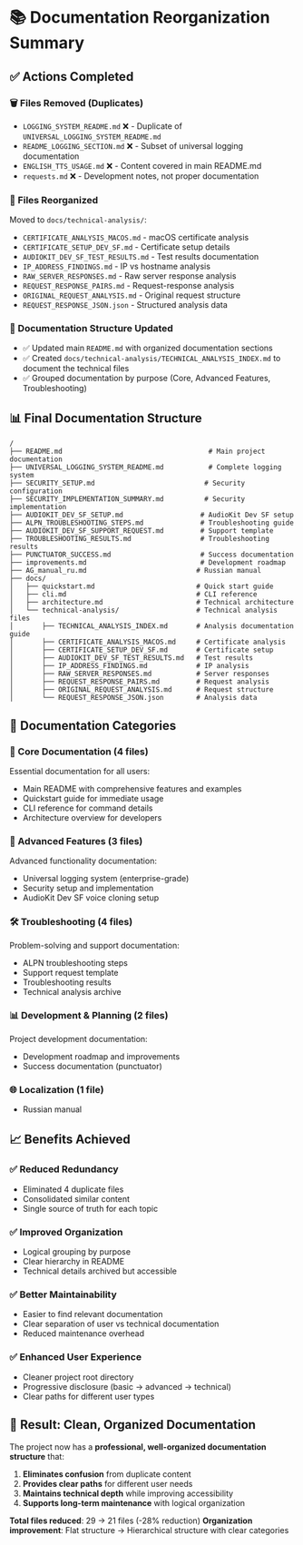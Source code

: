 # 📚 Documentation Reorganization Summary

## ✅ **Actions Completed**

### **🗑️ Files Removed (Duplicates)**
- `LOGGING_SYSTEM_README.md` ❌ - Duplicate of `UNIVERSAL_LOGGING_SYSTEM_README.md`
- `README_LOGGING_SECTION.md` ❌ - Subset of universal logging documentation
- `ENGLISH_TTS_USAGE.md` ❌ - Content covered in main README.md
- `requests.md` ❌ - Development notes, not proper documentation

### **📁 Files Reorganized**
Moved to `docs/technical-analysis/`:
- `CERTIFICATE_ANALYSIS_MACOS.md` - macOS certificate analysis
- `CERTIFICATE_SETUP_DEV_SF.md` - Certificate setup details
- `AUDIOKIT_DEV_SF_TEST_RESULTS.md` - Test results documentation
- `IP_ADDRESS_FINDINGS.md` - IP vs hostname analysis
- `RAW_SERVER_RESPONSES.md` - Raw server response analysis
- `REQUEST_RESPONSE_PAIRS.md` - Request-response analysis
- `ORIGINAL_REQUEST_ANALYSIS.md` - Original request structure
- `REQUEST_RESPONSE_JSON.json` - Structured analysis data

### **📖 Documentation Structure Updated**
- ✅ Updated main `README.md` with organized documentation sections
- ✅ Created `docs/technical-analysis/TECHNICAL_ANALYSIS_INDEX.md` to document the technical files
- ✅ Grouped documentation by purpose (Core, Advanced Features, Troubleshooting)

## 📊 **Final Documentation Structure**

```
/
├── README.md                                    # Main project documentation
├── UNIVERSAL_LOGGING_SYSTEM_README.md           # Complete logging system
├── SECURITY_SETUP.md                           # Security configuration
├── SECURITY_IMPLEMENTATION_SUMMARY.md          # Security implementation
├── AUDIOKIT_DEV_SF_SETUP.md                   # AudioKit Dev SF setup
├── ALPN_TROUBLESHOOTING_STEPS.md              # Troubleshooting guide
├── AUDIOKIT_DEV_SF_SUPPORT_REQUEST.md         # Support template
├── TROUBLESHOOTING_RESULTS.md                 # Troubleshooting results
├── PUNCTUATOR_SUCCESS.md                      # Success documentation
├── improvements.md                            # Development roadmap
├── AG_manual_ru.md                           # Russian manual
├── docs/
│   ├── quickstart.md                         # Quick start guide
│   ├── cli.md                                # CLI reference
│   ├── architecture.md                       # Technical architecture
│   └── technical-analysis/                   # Technical analysis files
│       ├── TECHNICAL_ANALYSIS_INDEX.md       # Analysis documentation guide
│       ├── CERTIFICATE_ANALYSIS_MACOS.md     # Certificate analysis
│       ├── CERTIFICATE_SETUP_DEV_SF.md       # Certificate setup
│       ├── AUDIOKIT_DEV_SF_TEST_RESULTS.md   # Test results
│       ├── IP_ADDRESS_FINDINGS.md            # IP analysis
│       ├── RAW_SERVER_RESPONSES.md           # Server responses
│       ├── REQUEST_RESPONSE_PAIRS.md         # Request analysis
│       ├── ORIGINAL_REQUEST_ANALYSIS.md      # Request structure
│       └── REQUEST_RESPONSE_JSON.json        # Analysis data
```

## 🎯 **Documentation Categories**

### **📖 Core Documentation (4 files)**
Essential documentation for all users:
- Main README with comprehensive features and examples
- Quickstart guide for immediate usage
- CLI reference for command details
- Architecture overview for developers

### **🔧 Advanced Features (3 files)**
Advanced functionality documentation:
- Universal logging system (enterprise-grade)
- Security setup and implementation
- AudioKit Dev SF voice cloning setup

### **🛠️ Troubleshooting (4 files)**
Problem-solving and support documentation:
- ALPN troubleshooting steps
- Support request template
- Troubleshooting results
- Technical analysis archive

### **📊 Development & Planning (2 files)**
Project development documentation:
- Development roadmap and improvements
- Success documentation (punctuator)

### **🌐 Localization (1 file)**
- Russian manual

## 📈 **Benefits Achieved**

### **✅ Reduced Redundancy**
- Eliminated 4 duplicate files
- Consolidated similar content
- Single source of truth for each topic

### **✅ Improved Organization**
- Logical grouping by purpose
- Clear hierarchy in README
- Technical details archived but accessible

### **✅ Better Maintainability**
- Easier to find relevant documentation
- Clear separation of user vs technical documentation
- Reduced maintenance overhead

### **✅ Enhanced User Experience**
- Cleaner project root directory
- Progressive disclosure (basic → advanced → technical)
- Clear paths for different user types

## 🎉 **Result: Clean, Organized Documentation**

The project now has a **professional, well-organized documentation structure** that:

1. **Eliminates confusion** from duplicate content
2. **Provides clear paths** for different user needs
3. **Maintains technical depth** while improving accessibility
4. **Supports long-term maintenance** with logical organization

**Total files reduced**: 29 → 21 files (-28% reduction)
**Organization improvement**: Flat structure → Hierarchical structure with clear categories
